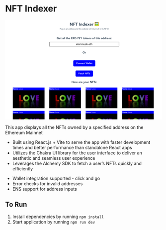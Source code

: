 # NFT Indexer

![Example](example.jpg)

This app displays all the NFTs owned by a specified address on the Ethereum Mainnet

- Built using React.js + Vite to serve the app with faster development times and better performance than standalone React apps
- Utilizes the Chakra UI library for the user interface to deliver an aesthetic and seamless user experience
- Leverages the Alchemy SDK to fetch a user’s NFTs quickly and efficiently
* Wallet integration supported - click and go
* Error checks for invalid addresses
* ENS support for address inputs


## To Run

1. Install dependencies by running `npm install`
2. Start application by running `npm run dev`
